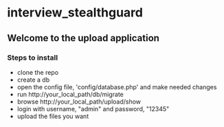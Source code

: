 # interview_stealthguard

## Welcome to the upload application

### Steps to install 

- clone the repo
- create a db
- open the config file, 'config/database.php' and make needed changes
- run http://your_local_path/db/migrate
- browse http://your_local_path/upload/show
- login with username, "admin" and password, "12345"
- upload the files you want
